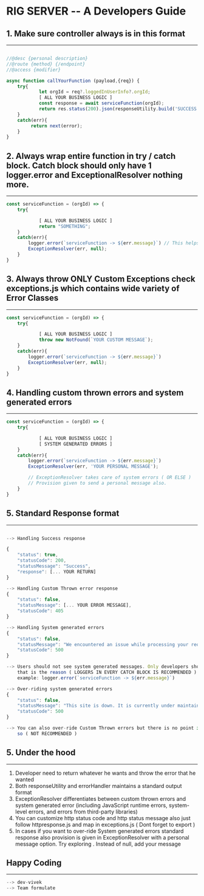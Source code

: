 # RIG SERVER -- A Developers Guide

## 1. Make sure controller always is in this format
--------------------------------------------------
```javascript

//@desc {personal description}
//@route {method} {/endpoint}
//@access {modifier}

async function callYourFunction (payload,{req}) {
    try{
            let orgId = req?.loggedInUserInfo?.orgId;
            [ ALL YOUR BUSINESS LOGIC ]
            const response = await serviceFunction(orgId);
            return res.status(200).json(responseUtility.build('SUCCESS', response));
    }
    catch(err){
         return next(error);
    }
}
```

## 2. Always wrap entire function in try / catch block. Catch block should only have 1 logger.error and ExceptionalResolver nothing more.
-----------------------------------------------------------------------------------------------------------------------------
```javascript
const serviceFunction = (orgId) => {
    try{

            [ ALL YOUR BUSINESS LOGIC ]
            return "SOMETHING";
    }
    catch(err){
        logger.error(`serviceFunction -> ${err.message}`) // This helps to know at which function error happend.
        ExceptionResolver(err, null);
    }
}
```

## 3. Always throw ONLY Custom Exceptions check exceptions.js which contains wide variety of Error Classes
----------------------------------------------------------------------------------------------------------
```javascript
const serviceFunction = (orgId) => {
    try{

            [ ALL YOUR BUSINESS LOGIC ]
            throw new NotFound(`YOUR CUSTOM MESSAGE`);
    }
    catch(err){
        logger.error(`serviceFunction -> ${err.message}`)
        ExceptionResolver(err, null);
    }
}
```

## 4. Handling custom thrown errors and system generated errors
-----------------------------------------------------------------------------------------------------------
```javascript
const serviceFunction = (orgId) => {
    try{

            [ ALL YOUR BUSINESS LOGIC ]
            [ SYSTEM GENERATED ERRORS ]
    }
    catch(err){
        logger.error(`serviceFunction -> ${err.message}`)
        ExceptionResolver(err, 'YOUR PERSONAL MESSAGE');

        // ExceptionResolver takes care of system errors ( OR ELSE )
        // Provision given to send a personal message also.
    }
}
```

## 5. Standard Response format
-----------------------------------------------------------------------------------------------------------
```javascript

--> Handling Success response

{
    "status": true,
    "statusCode": 200,
    "statusMessage": "Success",
    "response": [... YOUR RETURN]
}

--> Handling Custom Thrown error response
{
    "status": false,
    "statusMessage": [... YOUR ERROR MESSAGE],
    "statusCode": 405
}

--> Handling System generated errors
{
    "status": false,
    "statusMessage": "We encountered an issue while processing your request. Please try again.",
    "statusCode": 500
}

--> Users should not see system generated messages. Only developers should see
    that is the reason ( LOGGERS IN EVERY CATCH BLOCK IS RECOMMENDED )
    example: logger.error(`serviceFunction -> ${err.message}`)

--> Over-riding system generated errors
{
    "status": false,
    "statusMessage": "This site is down. It is currently under maintainance",
    "statusCode": 500
}

--> You can also over-ride Custom Thrown errors but there is no point in throwing first place
    so ( NOT RECOMMENDED )
```

## 5. Under the hood
-----------------------------------------------------------------------------------------------------------
1. Developer need to return whatever he wants and throw the error that he wanted
2. Both responseUtility and errorHandler maintains a standard output format 
3. ExceptionResolver differentiates between custom thrown errors and system generated error 
    (including JavaScript runtime errors, system-level errors, and errors from third-party libraries)
4. You can customize http status code and http status message also just follow 
    httpresponse.js and map in exceptions.js ( Dont forget to export )
5. In cases if you want to over-ride System generated errors standard response also provision is given 
    in ExceptionResolver with a personal message option. Try exploring . Instead of null, add your message

## Happy Coding
-----------------------------------------------------------------------------------------------------------
```javascript
--> dev-vivek
--> Team formulate
```